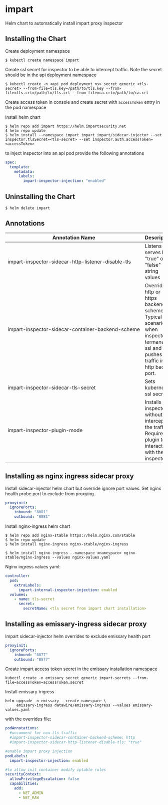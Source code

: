 # impart

Helm chart to automatically install impart proxy inspector

## Installing the Chart

Create deployment namespace

```console
$ kubectl create namespace impart
```

Create ssl secret for inspector to be able to intercept traffic. Note the secret should be in the api deployment namespace

```console
$ kubectl create -n <api_pod_deployment_ns> secret generic <tls-secret> --from-file=tls.key=/path/to/tls.key --from-file=tls.crt=/path/to/tls.crt --from-file=ca.crt=/path/to/ca.crt
```

Create access token in console and create secret with `accessToken` entry in the pod namespace

Install helm chart

```console
$ helm repo add impart https://helm.impartsecurity.net
$ helm repo update
$ helm install --namespace impart impart impart/sidecar-injector --set inspector.tlsSecret=<tls-secret> --set inspector.auth.accessToken=<accessToken>
```

to inject inspector into an api pod provide the following annotations

```yaml
spec:
  template:
    metadata:
      labels:
        impart-inspector-injection: "enabled"
```

## Uninstalling the Chart

```console
$ helm delete impart
```

## Annotations

| Annotation Name                                                | Description                                                                                                                      |
| -------------------------------------------------------------- | -------------------------------------------------------------------------------------------------------------------------------- |
| <nobr>impart-inspector-sidecar-http-listener-disable-tls<nobr> | Listens and serves http. "true" or "false" string values                                                                         |
| <nobr>impart-inspector-sidecar-container-backend-scheme<nobr>  | Overrides http or https backend scheme. Typical scenario when inspector termanates ssl and pushes traffic into http backed port. |
| <nobr>impart-inspector-sidecar-tls-secret<nobr>                | Sets kubernetes ssl secret.                                                                                                      |
| <nobr>impart-inspector-plugin-mode<nobr>                       | Installs inspector without intercepting the traffic. Requires a plugin to interact with the inspector.                           |

## Installing as nginx ingress sidecar proxy

Install sidecar-injector helm chart but override ignore port values. Set nginx health probe port to exclude from proxying.

```yaml
proxyinit:
  ignorePorts:
    inbound: "8081"
    outbound: "8081"
```

Install nginx-ingress helm chart

```console
$ helm repo add nginx-stable https://helm.nginx.com/stable
$ helm repo update
$ helm install nginx-ingress nginx-stable/nginx-ingress

$ helm install nginx-ingress --namespace <namespace> nginx-stable/nginx-ingress --values nginx-values.yaml
```

Nginx ingress values yaml:

```yaml
controller:
  pod:
    extraLabels:
      impart-internal-inspector-injection: enabled
  volumes:
    - name: tls-secret
      secret:
        secretName: <tls secret from impart chart installation>
```

## Installing as emissary-ingress sidecar proxy

Impart sidecar-injector helm overrides to exclude emissary health port

```yaml
proxyinit:
  ignorePorts:
    inbound: "8877"
    outbound: "8877"
```

Create impart access token secret in the emissary installation namespace

```
kubectl create -n emissary secret generic impart-secrets --from-file=accessToken=accessToken.secret
```

Install emissary-ingress

```
helm upgrade -n emissary --create-namespace \
     emissary-ingress datawire/emissary-ingress --values emissary-values.yaml
```

with the overrides file:

```yaml
podAnnotations:
  #uncomment for non-tls traffic
  #impart-inspector-sidecar-container-backend-scheme: http
  #impart-inspector-sidecar-http-listener-disable-tls: "true"

#enable impart proxy injection
podLabels:
  impart-inspector-injection: enabled

#to allow init container modify iptable rules
securityContext:
  allowPrivilegeEscalation: false
  capabilities:
    add:
      - NET_ADMIN
      - NET_RAW
```
